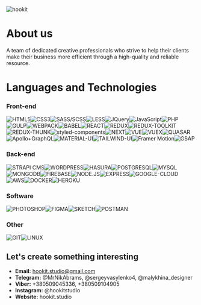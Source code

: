 ![hookit](https://st.weblancer.net/download/4968418_120xs.jpg)

# About us

A team of dedicated creative professionals who strive to help their clients make their business more efficient through a high-quality and reliable resource.

# Languages and Technologies

### Front-end

![HTML5](https://img.shields.io/badge/-HTML5-090909?style=for-the-badge&logo=html5)![CSS3](https://img.shields.io/badge/-CSS3-090909?style=for-the-badge&logo=css3)![SASS/SCSS](https://img.shields.io/badge/-SASS/SCSS-090909?style=for-the-badge&logo=Sass)![LESS](https://img.shields.io/badge/-LESS-090909?style=for-the-badge&logo=Less)![JQuery](https://img.shields.io/badge/-JQuery-090909?style=for-the-badge&logo=JQuery)![JavaScript](https://img.shields.io/badge/-JavaScript-090909?style=for-the-badge&logo=JavaScript)![PHP](https://img.shields.io/badge/-PHP-090909?style=for-the-badge&logo=php)![GULP](https://img.shields.io/badge/-GULP-090909?style=for-the-badge&logo=gulp)![WEBPACK](https://img.shields.io/badge/-WEBPACK-090909?style=for-the-badge&logo=webpack)![BABEL](https://img.shields.io/badge/-BABEL-090909?style=for-the-badge&logo=babel)![REACT](https://img.shields.io/badge/-REACT-090909?style=for-the-badge&logo=react)![REDUX](https://img.shields.io/badge/-REDUX-090909?style=for-the-badge&logo=redux)![REDUX-TOOLKIT](https://img.shields.io/badge/-REDUX--TOOLKIT-090909?style=for-the-badge&logo=redux)![REDUX-THUNK](https://img.shields.io/badge/-REDUX--THUNK-090909?style=for-the-badge&logo=redux)![styled-components](https://img.shields.io/badge/-styled--components-090909?style=for-the-badge&logo=styled-components)![NEXT](https://img.shields.io/badge/-NEXT-090909?style=for-the-badge&logo=Next.js)![VUE](https://img.shields.io/badge/-VUE-090909?style=for-the-badge&logo=Vue.js)![VUEX](https://img.shields.io/badge/-VUEX-090909?style=for-the-badge&logo=Vue.js)![QUASAR](https://img.shields.io/badge/-QUASAR-090909?style=for-the-badge&logo=Quasar)![Apollo+GraphQL](https://img.shields.io/badge/-Apollo+GraphQL-090909?style=for-the-badge&logo=Apollo-GraphQL)![MATERIAL-UI](https://img.shields.io/badge/-MATERIAL--UI-090909?style=for-the-badge&logo=material-ui)![TAILWIND-UI](https://img.shields.io/badge/-TAILWIND--UI-090909?style=for-the-badge&logo=tailwindcss)![Framer Motion](https://img.shields.io/badge/-Framer_Motion-090909?style=for-the-badge&logo=Framer)![GSAP](https://img.shields.io/badge/-GSAP-090909?style=for-the-badge&logo=GreenSock)

### Back-end

![STRAPI CMS](https://img.shields.io/badge/-STRAPI_CMS-090909?style=for-the-badge&logo=Strapi)![WORDPRESS](https://img.shields.io/badge/-WORDPRESS-090909?style=for-the-badge&logo=Wordpress)![HASURA](https://img.shields.io/badge/-HASURA-090909?style=for-the-badge&logo=hasura)![POSTGRESQL](https://img.shields.io/badge/-POSTGRESQL-090909?style=for-the-badge&logo=postgresql)![MYSQL](https://img.shields.io/badge/-MYSQL-090909?style=for-the-badge&logo=mysql)![MONGODB](https://img.shields.io/badge/-MONGODB-090909?style=for-the-badge&logo=MongoDB)![FIREBASE](https://img.shields.io/badge/-FIREBASE-090909?style=for-the-badge&logo=firebase)![NODE.JS](https://img.shields.io/badge/-NODE.JS-090909?style=for-the-badge&logo=node.js)![EXPRESS](https://img.shields.io/badge/-EXPRESS-090909?style=for-the-badge&logo=express)![GOOGLE-CLOUD](https://img.shields.io/badge/-GOOGLE--CLOUD-090909?style=for-the-badge&logo=google-cloud)![AWS](https://img.shields.io/badge/-AWS-090909?style=for-the-badge&logo=amazon-aws)![DOCKER](https://img.shields.io/badge/-DOCKER-090909?style=for-the-badge&logo=docker)![HEROKU](https://img.shields.io/badge/-HEROKU-090909?style=for-the-badge&logo=heroku)

### Software

![PHOTOSHOP](https://img.shields.io/badge/-PHOTOSHOP-090909?style=for-the-badge&logo=adobe-photoshop)![FIGMA](https://img.shields.io/badge/-FIGMA-090909?style=for-the-badge&logo=figma)![SKETCH](https://img.shields.io/badge/-SKETCH-090909?style=for-the-badge&logo=sketch)![POSTMAN](https://img.shields.io/badge/-POSTMAN-090909?style=for-the-badge&logo=postman)

###  Other

![GIT](https://img.shields.io/badge/-GIT-090909?style=for-the-badge&logo=git)![LINUX](https://img.shields.io/badge/-LiNUX-090909?style=for-the-badge&logo=linux)



## Let's create something interesting

- **Email:** hookit.studio@gmail.com
- **Telegram:** @MrNikAbrams, @sergeyvasylenko4, @malykhina_designer
- **Viber:** +380509045336, +380509104905
- **Instagram:** @hookitstudio
- **Website:** hookit.studio

